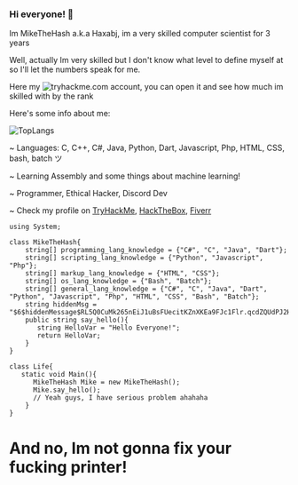 ### Hi everyone! 👋
Im MikeTheHash a.k.a Haxabj, im a very skilled computer scientist for 3 years

Well, actually Im very skilled but I don't know what level to define myself at so I'll let the numbers speak for me.

Here my ![tryhackme.com](https://tryhackme.com/p/MikeTheHash) account, you can open it and see how much im skilled with by the rank

Here's some info about me: 

![TopLangs](https://github-readme-stats.vercel.app/api/top-langs/?username=MikeTheHash&exclude_repo)

~ Languages: C, C++, C#, Java, Python, Dart, Javascript, Php, HTML, CSS, bash, batch ツ

~ Learning Assembly and some things about machine learning!

~ Programmer, Ethical Hacker, Discord Dev

~ Check my profile on [TryHackMe](https://tryhackme.com/p/MikeTheHash), [HackTheBox](https://app.hackthebox.com/users/584106), [Fiverr](https://www.fiverr.com/haxabj?public_mode=true)

    using System;

    class MikeTheHash{
        string[] programming_lang_knowledge = {"C#", "C", "Java", "Dart"};
        string[] scripting_lang_knowledge = {"Python", "Javascript", "Php"};
        string[] markup_lang_knowledge = {"HTML", "CSS"};
        string[] os_lang_knowledge = {"Bash", "Batch"};
        string[] general_lang_knowledge = {"C#", "C", "Java", "Dart", "Python", "Javascript", "Php", "HTML", "CSS", "Bash", "Batch"};
        string hiddenMsg = "$6$hiddenMessage$RL5Q0CuMk265nEiJ1uBsFUecitKZnXKEa9FJc1Flr.qcdZQUdPJ2HUIgdyevJGDo4fJmqxnTyvkcr4HuFuLY0.";
        public string say_hello(){
           string HelloVar = "Hello Everyone!";
           return HelloVar;
        }
    }

    class Life{
       static void Main(){
          MikeTheHash Mike = new MikeTheHash();
          Mike.say_hello();
          // Yeah guys, I have serious problem ahahaha
        }
    }
# And no, Im not gonna fix your fucking printer! 

